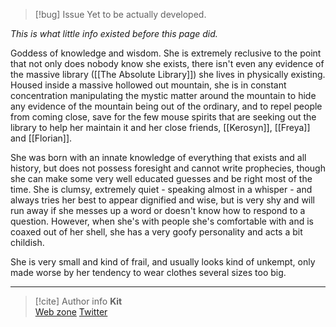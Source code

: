 > [!bug] Issue
> Yet to be actually developed.

*This is what little info existed before this page did.*

Goddess of knowledge and wisdom. She is extremely reclusive to the point that not only does nobody know she exists, there isn't even any evidence of the massive library ([[The Absolute Library]]) she lives in physically existing. Housed inside a massive hollowed out mountain, she is in constant concentration manipulating the mystic matter around the mountain to hide any evidence of the mountain being out of the ordinary, and to repel people from coming close, save for the few mouse spirits that are seeking out the library to help her maintain it and her close friends, [[Kerosyn]], [[Freya]] and [[Florian]]. 

She was born with an innate knowledge of everything that exists and all history, but does not possess foresight and cannot write prophecies, though she can make some very well educated guesses and be right most of the time. She is clumsy, extremely quiet - speaking almost in a whisper - and always tries her best to appear dignified and wise, but is very shy and will run away if she messes up a word or doesn't know how to respond to a question. However, when she's with people she's comfortable with and is coaxed out of her shell, she has a very goofy personality and acts a bit childish. 

She is very small and kind of frail, and usually looks kind of unkempt, only made worse by her tendency to wear clothes several sizes too big.

-----
> [!cite] Author info
> **Kit**\
> [Web zone](https://kitabe.link) [Twitter](https://twitter.com/Kerosyn_)